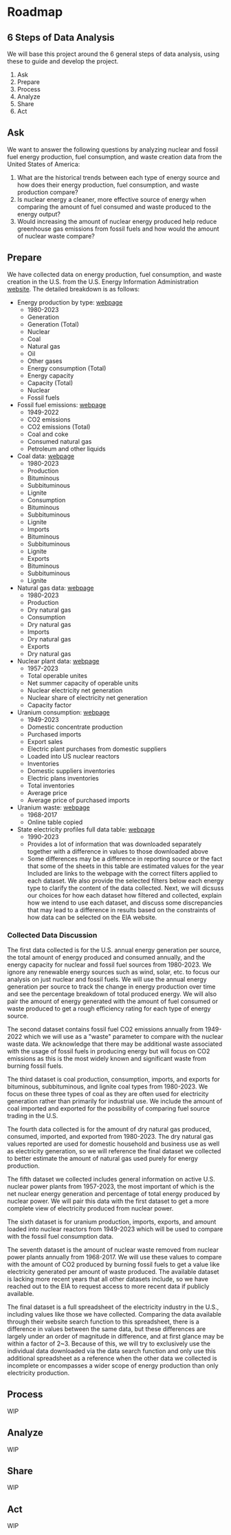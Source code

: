 # Roadmap

## 6 Steps of Data Analysis
We will base this project around the 6 general steps of data analysis, using these to guide and develop the project.
1. Ask
2. Prepare
3. Process
4. Analyze
5. Share
6. Act

## Ask
We want to answer the following questions by analyzing nuclear and fossil fuel energy production, fuel consumption, and waste creation data from the United States of America:
1. What are the historical trends between each type of energy source and how does their energy production, fuel consumption, and waste production compare?
2. Is nuclear energy a cleaner, more effective source of energy when comparing the amount of fuel consumed and waste produced to the energy output?
3. Would increasing the amount of nuclear energy produced help reduce greenhouse gas emissions from fossil fuels and how would the amount of nuclear waste compare?

## Prepare
We have collected data on energy production, fuel consumption, and waste creation in the U.S. from the U.S. Energy Information Administration [website](www.eia.gov). The detailed breakdown is as follows:
  -	Energy production by type: [webpage](https://www.eia.gov/international/data/country/USA/electricity/more-electricity-data?pd=2&p=00000020000000000000070000000e000000000000000000000000000000000u&u=1&f=A&v=mapbubble&a=-&i=none&vo=value&t=C&g=none&l=249--238&s=315532800000&e=1672531200000&ev=false)
    -	1980-2023
    -	Generation
      -	Generation (Total)
      -	Nuclear
      -	Coal
      -	Natural gas
      -	Oil
      -	Other gases
    -	Energy consumption (Total)
    -	Energy capacity
      -	Capacity (Total)
      -	Nuclear
      -	Fossil fuels
  -	Fossil fuel emissions: [webpage](https://www.eia.gov/international/data/world/other-statistics/emissions-by-fuel?pd=40&p=0000000000000000000000000000000000000000000000000000000b0001&u=0&f=A&v=mapbubble&a=-&i=none&vo=value&t=C&g=none&l=249--238&s=-662688000000&e=1640995200000&)
    -	1949-2022
    -	CO2 emissions
      -	CO2 emissions (Total)
      -	Coal and coke
      -	Consumed natural gas
      -	Petroleum and other liquids
  -	Coal data: [webpage](https://www.eia.gov/international/data/world/natural-gas/more-natural-gas-data?pd=1&p=1g0000000000000000000000000000000000009j3e&u=1&f=A&v=mapbubble&a=-&i=none&vo=value&t=C&g=none&l=249--238&s=315532800000&e=1672531200000&ev=false&)
    -	1980-2023
    -	Production
      -	Bituminous
      -	Subbituminous
      -	Lignite
    -	Consumption
      -	Bituminous
      -	Subbituminous
      -	Lignite
    -	Imports
      -	Bituminous
      -	Subbituminous
      -	Lignite
    -	Exports
      -	Bituminous
      -	Subbituminous
      -	Lignite
  -	Natural gas data: [webpage](https://www.eia.gov/international/data/world/natural-gas/more-natural-gas-data?pd=3002&p=00g0000g0000100001&u=1&f=A&v=mapbubble&a=-&i=none&vo=value&t=C&g=none&l=249--238&s=315532800000&e=1672531200000&ev=false&)
    -	1980-2023
    -	Production
      -	Dry natural gas
    -	Consumption
      -	Dry natural gas
    -	Imports
      -	Dry natural gas
    -	Exports
      -	Dry natural gas
  -	Nuclear plant data: [webpage](https://www.eia.gov/totalenergy/data/browser/index.php?tbl=T08.01#/?f=A)
    -	1957-2023
    -	Total operable unites
    -	Net summer capacity of operable units
    -	Nuclear electricity net generation
    -	Nuclear share of electricity net generation
    -	Capacity factor
  -	Uranium consumption: [webpage](https://www.eia.gov/totalenergy/data/browser/index.php?tbl=T08.02#/?f=M&start=200001)
    -	1949-2023
    -	Domestic concentrate production
    -	Purchased imports
    -	Export sales
    -	Electric plant purchases from domestic suppliers
    -	Loaded into US nuclear reactors
    -	Inventories
      -	Domestic suppliers inventories
      -	Electric plans inventories
      -	Total inventories
    -	Average price
      -	Average price of purchased imports
  -	Uranium waste: [webpage](https://www.eia.gov/nuclear/spent_fuel/ussnftab3.php)
    -	1968-2017
    -	Online table copied
  -	State electricity profiles full data table: [webpage](https://www.eia.gov/electricity/state/unitedstates/state_tables.php)
    -	1990-2023
    -	Provides a lot of information that was downloaded separately together with a difference in values to those downloaded above
      -	Some differences may be a difference in reporting source or the fact that some of the sheets in this table are estimated values for the year
Included are links to the webpage with the correct filters applied to each dataset. We also provide the selected filters below each energy type to clarify the content of the data collected. Next, we will dicsuss our choices for how each dataset how filtered and collected, explain how we intend to use each dataset, and discuss some discrepancies that may lead to a difference in results based on the constraints of how data can be selected on the EIA website.

### Collected Data Discussion
The first data collected is for the U.S. annual energy generation per source, the total amount of energy produced and consumed annually, and the energy capacity for nuclear and fossil fuel sources from 1980-2023. We ignore any renewable energy sources such as wind, solar, etc. to focus our analysis on just nuclear and fossil fuels. We will use the annual energy generation per source to track the change in energy production over time and see the percentage breakdown of total produced energy. We will also pair the amount of energy generated with the amount of fuel consumed or waste produced to get a rough efficiency rating for each type of energy source.

The second dataset contains fossil fuel CO2 emissions annually from 1949-2022 which we will use as a "waste" parameter to compare with the nuclear waste data. We acknowledge that there may be additional waste associated with the usage of fossil fuels in producing energy but will focus on CO2 emissions as this is the most widely known and significant waste from burning fossil fuels.

The third dataset is coal production, consumption, imports, and exports for bituminous, subbituminous, and lignite coal types from 1980-2023. We focus on these three types of coal as they are often used for electricity generation rather than primarily for industrial use. We include the amount of coal imported and exported for the possibility of comparing fuel source trading in the U.S.

The fourth data collected is for the amount of dry natural gas produced, consumed, imported, and exported from 1980-2023. The dry natural gas values reported are used for domestic household and business use as well as electricity generation, so we will reference the final dataset we collected to better estimate the amount of natural gas used purely for energy production.

The fifth dataset we collected includes general information on active U.S. nuclear power plants from 1957-2023, the most important of which is the net nuclear energy generation and percentage of total energy produced by nuclear power. We will pair this data with the first dataset to get a more complete view of electricity produced from nuclear power.

The sixth dataset is for uranium production, imports, exports, and amount loaded into nuclear reactors from 1949-2023 which will be used to compare with the fossil fuel consumption data.

The seventh dataset is the amount of nuclear waste removed from nuclear power plants annually from 1968-2017. We will use these values to compare with the amount of CO2 produced by burning fossil fuels to get a value like electricity generated per amount of waste produced. The available dataset is lacking more recent years that all other datasets include, so we have reached out to the EIA to request access to more recent data if publicly available.

The final dataset is a full spreadsheet of the electricity industry in the U.S., including values like those we have collected. Comparing the data available through their website search function to this spreadsheet, there is a difference in values between the same data, but these differences are largely under an order of magnitude in difference, and at first glance may be within a factor of 2~3. Because of this, we will try to exclusively use the individual data downloaded via the data search function and only use this additional spreadsheet as a reference when the other data we collected is incomplete or encompasses a wider scope of energy production than only electricity production.

## Process
WIP

## Analyze
WIP

## Share
WIP

## Act
WIP
